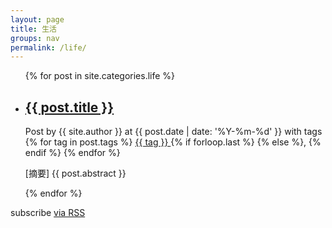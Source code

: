 ```yaml
---
layout: page
title: 生活
groups: nav
permalink: /life/
---
```


<div class="home">

  <ul class="post-list">
    {% for post in site.categories.life %}
      <li>
        <h2>
            <a class="post-link" href="{{ post.url | prepend: site.baseurl }}">{{ post.title }}</a>
        </h2>
        <span class="post-meta">
          Post by {{ site.author }} 
          at {{ post.date | date: '%Y-%m-%d' }} 
          with tags 
          {% for tag in post.tags %}
            <a href="{{ site.tags_path }}#{{ tag }}" rel="nofollow">
              {{ tag }}
            </a>
            {% if forloop.last %}
            {% else %}, {% endif %}
          {% endfor %}
        </span>
        <br>
        <p class="my-abstract"> [摘要] {{ post.abstract }} </p>
      </li>
    {% endfor %}
  </ul>

  <p class="rss-subscribe">subscribe <a href="{{ "/feed.xml" | prepend: site.baseurl }}">via RSS</a></p>

</div>
